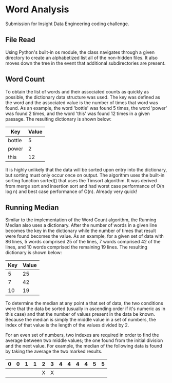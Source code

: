 Word Analysis
=============

Submission for Insight Data Engineering coding challenge.

File Read
---------

Using Python's built-in os module, the class navigates through a given directory to create an alphabetized list all of the non-hidden files. It also moves down the tree in the event that additional subdirectories are present.

Word Count
----------

To obtain the list of words and their associated counts as quickly as possible, the dictionary data structure was used. The key was defined as the word and the associated value is the number of times that word was found. As an example, the word 'bottle' was found 5 times, the word 'power' was found 2 times, and the word 'this' was found 12 times in a given passage. The resulting dictionary is shown below:

| Key | Value |
| --- | ----- |
| bottle | 5 |
| power | 2 |
| this | 12 |

It is highly unlikely that the data will be sorted upon entry into the dictionary, but sorting must only occur once on output. The algorithm uses the built-in sorting function sorted() that uses the Timsort algorithm. It was derived from merge sort and insertion sort and had worst
case performance of O(n log n) and best case performance of O(n). Already very quick!

Running Median
--------------

Similar to the implementation of the Word Count algorithm, the Running Median also uses a dictionary. After the number of words in a given line becomes the key in the dictionary while the number of times that result were found becomes the value. As an example, for a given set of data with 86 lines, 5 words comprised 25 of the lines, 7 words comprised 42 of the lines, and 10 words comprised the remaining 19 lines. The resulting dictionary is shown below:

| Key | Value |
| --- | ----- |
| 5 | 25 |
| 7 | 42 |
| 10 | 19 |

To determine the median at any point a that set of data, the two conditions were that the data be sorted (usually in ascending order if it's numeric as in this case) and that the number of values present in the data be known. Because the median is simply the middle value in a set of numbers, the index of that value is the length of the values divided by 2.

For an even set of numbers, two indexes are required in order to find the average between two middle values; the one found from the initial division and the next value. For example, the median of the following data is found by taking the average the two marked results.

| 0 | 0 | 1 | 1 | 2 | 3 | 4 | 4 | 4 | 4 | 5 | 5 |
| - | - | - | - | - | - | - | - | - | - | - | - |
|   |   |   |   | X | X |   |   |   |   |   |   |


